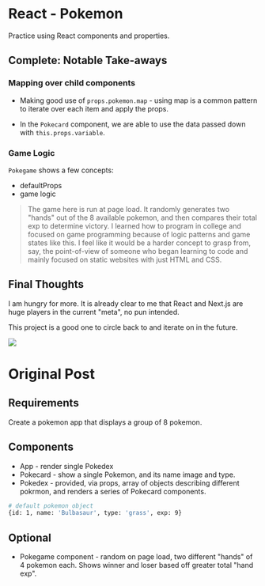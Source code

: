 # React - Pokemon

Practice using React components and properties.

## Complete: Notable Take-aways

### Mapping over child components

* Making good use of `props.pokemon.map` - using map is a common pattern to iterate over each item and apply the props.

* In the `Pokecard` component, we are able to use the data passed down with `this.props.variable`.

### Game Logic
`Pokegame` shows a few concepts:
* defaultProps
* game logic

> The game here is run at page load. It randomly generates two "hands" out of the 8 available pokemon, and then compares their total exp to determine victory. I learned how to program in college and focused on game programming because of logic patterns and game states like this. I feel like it would be a harder concept to grasp from, say, the point-of-view of someone who began learning to code and mainly focused on static websites with just HTML and CSS.

## Final Thoughts

I am hungry for more. It is already clear to me that React and Next.js are huge players in the current "meta", no pun intended.

This project is a good one to circle back to and iterate on in the future.



<img src="https://i.imgur.com/fbiR157.png">

# Original Post

## Requirements

Create a pokemon app that displays a group of 8 pokemon.

## Components

* App - render single Pokedex
* Pokecard - show a single Pokemon, and its name image and type.
* Pokedex - provided, via props, array of objects describing different pokrmon, and renders a series of Pokecard components.

```bash
# default pokemon object
{id: 1, name: 'Bulbasaur', type: 'grass', exp: 9}
```

## Optional

* Pokegame component - random on page load, two different "hands" of 4 pokemon each. Shows winner and loser based off greater total "hand exp".
